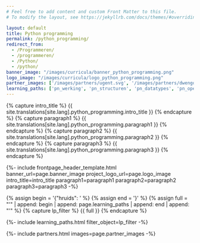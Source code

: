 ```yaml
---
# Feel free to add content and custom Front Matter to this file.
# To modify the layout, see https://jekyllrb.com/docs/themes/#overriding-theme-defaults

layout: default
title: Python programming
permalink: /python_programming/
redirect_from: 
  - /Programmeren/
  - /programmeren/
  - /Python/
  - /python/
banner_image: "/images/curricula/banner_python_programming.png"
logo_image: "/images/curricula/logo_python_programming.png"
partner_images: ['/images/partners/ugent.svg', '/images/partners/dwengo.png']
learning_paths: ['pn_werking', 'pn_structuren', 'pn_datatypes', 'pn_operatoren', 'pn_functies']
---
```


{% capture intro_title %} {{ site.translations[site.lang].python_programming.intro_title }} {% endcapture %}
{% capture paragraph1 %} {{ site.translations[site.lang].python_programming.paragraph1 }} {% endcapture %}
{% capture paragraph2 %} {{ site.translations[site.lang].python_programming.paragraph2 }} {% endcapture %}
{% capture paragraph3 %} {{ site.translations[site.lang].python_programming.paragraph3 }} {% endcapture %}


{%- include frontpage_header_template.html banner_url=page.banner_image project_logo_url=page.logo_image
intro_title=intro_title
paragraph1=paragraph1
paragraph2=paragraph2
paragraph3=paragraph3
-%}


{% assign begin = '{"hruids": ' %}
{% assign end = '}' %}
{% assign full = "'" | append: begin | append: page.learning_paths | append: end | append: "'" %}
{% capture lp_filter %} {{ full }} {% endcapture %}

{%- include learning_paths.html filter_object=lp_filter -%}

{%- include partners.html images=page.partner_images -%}